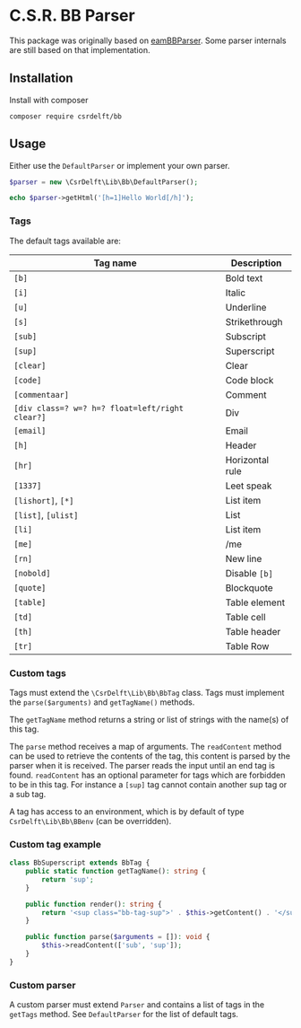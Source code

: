 # C.S.R. BB Parser

This package was originally based on [eamBBParser](https://sourceforge.net/projects/eambbparser/). Some parser internals are still based on that implementation.

## Installation

Install with composer

```
composer require csrdelft/bb
```

## Usage

Either use the `DefaultParser` or implement your own parser.

```php
$parser = new \CsrDelft\Lib\Bb\DefaultParser();

echo $parser->getHtml('[h=1]Hello World[/h]');
```

### Tags
The default tags available are:

| Tag name                                        | Description     |
|-------------------------------------------------|-----------------|
| `[b]`                                           | Bold text       |
| `[i]`                                           | Italic          |
| `[u]`                                           | Underline       |
| `[s]`                                           | Strikethrough   |
| `[sub]`                                         | Subscript       |
| `[sup]`                                         | Superscript     |
| `[clear]`                                       | Clear           |
| `[code]`                                        | Code block      |
| `[commentaar]`                                  | Comment         |
| `[div class=? w=? h=? float=left/right clear?]` | Div             |
| `[email]`                                       | Email           |
| `[h]`                                           | Header          |
| `[hr]`                                          | Horizontal rule |
| `[1337]`                                        | Leet speak      |
| `[lishort]`, `[*]`                              | List item       |
| `[list]`, `[ulist]`                             | List            |
| `[li]`                                          | List item       |
| `[me]`                                          | /me             |
| `[rn]`                                          | New line        |
| `[nobold]`                                      | Disable `[b]`   |
| `[quote]`                                       | Blockquote      |
| `[table]`                                       | Table element   |
| `[td]`                                          | Table cell      |
| `[th]`                                          | Table header    |
| `[tr]`                                          | Table Row       |

### Custom tags

Tags must extend the `\CsrDelft\Lib\Bb\BbTag` class. Tags must implement the `parse($arguments)` and `getTagName()` methods.

The `getTagName` method returns a string or list of strings with the name(s) of this tag.

The `parse` method receives a map of arguments. The `readContent` method can be used to retrieve the contents of
the tag, this content is parsed by the parser when it is received. The parser reads the input until an end tag is
found. `readContent` has an optional parameter for tags which are forbidden to be in this tag. For instance a `[sup]`
tag cannot contain another sup tag or a sub tag.

A tag has access to an environment, which is by default of type `CsrDelft\Lib\Bb\BBenv` (can be overridden).

### Custom tag example

```php
class BbSuperscript extends BbTag {
    public static function getTagName(): string {
        return 'sup';
    }

    public function render(): string {
        return '<sup class="bb-tag-sup">' . $this->getContent() . '</sup>';
    }

    public function parse($arguments = []): void {
        $this->readContent(['sub', 'sup']);
    }
}
```

### Custom parser

A custom parser must extend `Parser` and contains a list of tags in the `getTags` method. See `DefaultParser` for the 
list of default tags.
